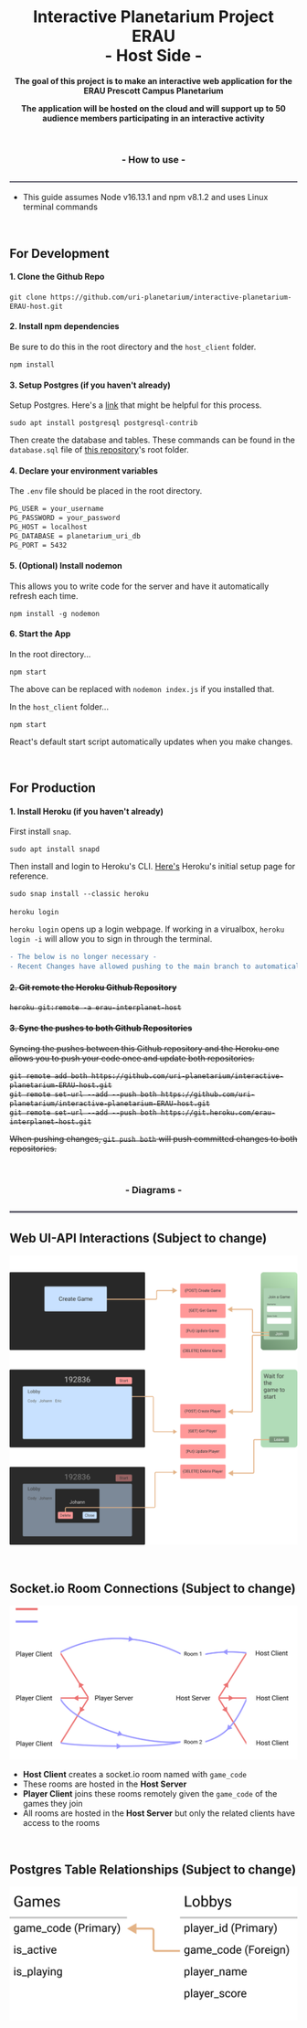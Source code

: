 
<h1 align="center">Interactive Planetarium Project ERAU <br/>- Host Side -</h1>
<p align="center"><b>The goal of this project is to make an interactive web application for the ERAU Prescott Campus Planetarium</b></p>
<p align="center"><b>The application will be hosted on the cloud and will support up to 50 audience members participating in an interactive activity</b></p>
<br/>

<h3 align="center">- How to use -</h3>

![Border](https://github.com/uri-planetarium/interactive-planetarium-ERAU/blob/main/assets/Divider.png)

- This guide assumes Node v16.13.1 and npm v8.1.2 and uses Linux terminal commands

<br/>

<h2>For Development</h2>

<h4>1. Clone the Github Repo</h4>

  ```
  git clone https://github.com/uri-planetarium/interactive-planetarium-ERAU-host.git
  ```

<h4>2. Install npm dependencies</h4>

  Be sure to do this in the root directory and the `host_client` folder.

  ```
  npm install
  ```  

<h4>3. Setup Postgres (if you haven't already)</h4> 
  
  Setup Postgres. Here's a [link](https://www.digitalocean.com/community/tutorials/how-to-install-postgresql-on-ubuntu-20-04-quickstart) that might be helpful for this process.

  ```
  sudo apt install postgresql postgresql-contrib
  ```

  Then create the database and tables. These commands can be found in the `database.sql` file of [this repository](https://github.com/uri-planetarium/interactive-planetarium-ERAU)'s root folder.
  
<h4>4. Declare your environment variables</h4>

  The `.env` file should be placed in the root directory.
 
  ```
  PG_USER = your_username
  PG_PASSWORD = your_password
  PG_HOST = localhost
  PG_DATABASE = planetarium_uri_db
  PG_PORT = 5432
  ```
  
<h4>5. (Optional) Install nodemon</h4>
  
  This allows you to write code for the server and have it automatically refresh each time.

  ```
  npm install -g nodemon
  ```
  
<h4>6. Start the App</h4>
    
  In the root directory...
 
  ```
  npm start
  ```  
  
  The above can be replaced with `nodemon index.js` if you installed that.
  
  In the `host_client` folder...
  
  ```
  npm start
  ```
 
  React's default start script automatically updates when you make changes.
  
<br/>

<h2>For Production</h2>

  <h4>1. Install Heroku (if you haven't already)</h4>
  
  First install `snap`.
  
  ```
  sudo apt install snapd
  ```
  
  Then install and login to Heroku's CLI. [Here's](https://devcenter.heroku.com/articles/heroku-cli) Heroku's initial setup page for reference.
  
  ```
  sudo snap install --classic heroku
  
  heroku login
  ```
  
  `heroku login` opens up a login webpage. If working in a virualbox, `heroku login -i` will allow you to sign in through the terminal.

```diff
- The below is no longer necessary - 
- Recent Changes have allowed pushing to the main branch to automatically deploy changes to Heroku -
```
  
<strike>
<h4>2. Git remote the Heroku Github Repository</h4>
  
  ```
  heroku git:remote -a erau-interplanet-host
  ```
  
<h4>3. Sync the pushes to both Github Repositories</h4>
  
  
  Syncing the pushes between this Github repository and the Heroku one allows you to push your code once and update both repositories.
  
  ```
  git remote add both https://github.com/uri-planetarium/interactive-planetarium-ERAU-host.git
  git remote set-url --add --push both https://github.com/uri-planetarium/interactive-planetarium-ERAU-host.git
  git remote set-url --add --push both https://git.heroku.com/erau-interplanet-host.git
  ```
  
  When pushing changes, `git push both` will push committed changes to both repositories.
</strike>

<br/>

<h3 align="center">- Diagrams -</h3>

![Border](https://github.com/uri-planetarium/interactive-planetarium-ERAU/blob/main/assets/Divider.png)

<h2>Web UI-API Interactions  (Subject to change)</h2>

<p align="center" >
  <img src="https://github.com/uri-planetarium/interactive-planetarium-ERAU/blob/main/assets/Web-UI-API-Interactions.png">
</p>

<br/>

<h2>Socket.io Room Connections  (Subject to change)</h2>

<p align="center" >
  <img src="https://github.com/uri-planetarium/interactive-planetarium-ERAU/blob/main/assets/SocketIO-Room-Connections.png">
</p>

* <b>Host Client</b> creates a socket.io room named with `game_code`
* These rooms are hosted in the <b>Host Server</b>
* <b>Player Client</b> joins these rooms remotely given the `game_code` of the games they join
* All rooms are hosted in the <b>Host Server</b> but only the related clients have access to the rooms

<br/>

<h2>Postgres Table Relationships  (Subject to change)</h2>
<p align="center" >
  <img src="https://github.com/uri-planetarium/interactive-planetarium-ERAU/blob/main/assets/Table-Relationships.png" width="600">
</p>
